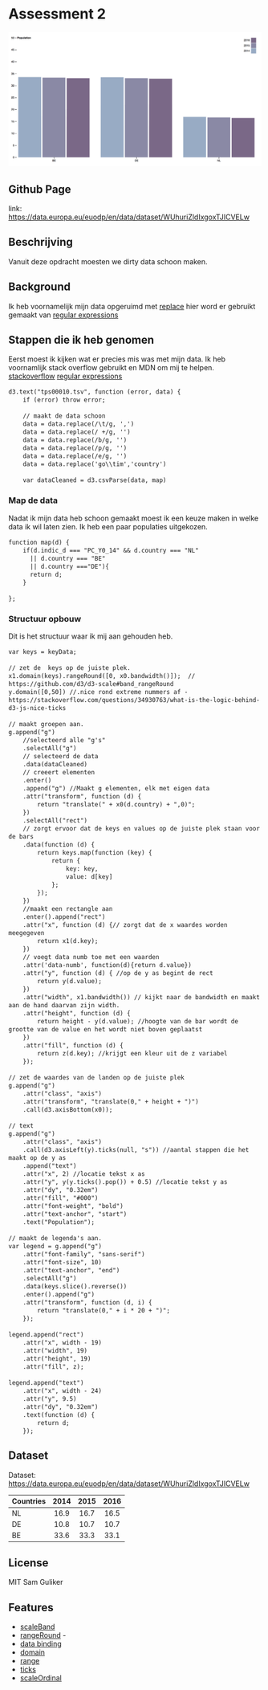 # Assessment 2
![preview](preview.png)

## Github Page
link: https://data.europa.eu/euodp/en/data/dataset/WUhuriZldIxgoxTJICVELw

## Beschrijving
Vanuit deze opdracht moesten we dirty data schoon maken.

## Background
Ik heb voornamelijk mijn data opgeruimd met [replace](https://developer.mozilla.org/en-US/docs/Web/JavaScript/Reference/Global_Objects/String/replace) hier word er gebruikt gemaakt van [regular expressions](https://developer.mozilla.org/en-US/docs/Web/JavaScript/Guide/Regular_Expressions)

## Stappen die ik heb genomen
Eerst moest ik kijken wat er precies mis was met mijn data.
Ik heb voornamlijk stack overflow gebruikt en MDN om mij te helpen.
[stackoverflow](https://stackoverflow.com/)
[regular expressions](https://developer.mozilla.org/en-US/docs/Web/JavaScript/Guide/Regular_Expressions)

```
d3.text("tps00010.tsv", function (error, data) {
    if (error) throw error;

    // maakt de data schoon
    data = data.replace(/\t/g, ',')
    data = data.replace(/ +/g, '')
    data = data.replace(/b/g, '')
    data = data.replace(/p/g, '')
    data = data.replace(/e/g, '')
    data = data.replace('go\\tim','country')

    var dataCleaned = d3.csvParse(data, map)

```

### Map de data
Nadat ik mijn data heb schoon gemaakt moest ik een keuze maken
in welke data ik wil laten zien. Ik heb een paar populaties uitgekozen.
```
function map(d) {
    if(d.indic_d === "PC_Y0_14" && d.country === "NL"
      || d.country === "BE"
      || d.country ==="DE"){
      return d;
    }

};
```
### Structuur opbouw
Dit is het structuur waar ik mij aan gehouden heb.
```
var keys = keyData;

// zet de  keys op de juiste plek.
x1.domain(keys).rangeRound([0, x0.bandwidth()]);  // https://github.com/d3/d3-scale#band_rangeRound
y.domain([0,50]) //.nice rond extreme nummers af - https://stackoverflow.com/questions/34930763/what-is-the-logic-behind-d3-js-nice-ticks

// maakt groepen aan.
g.append("g")
    //selecteerd alle "g's"
    .selectAll("g")
    // selecteerd de data
    .data(dataCleaned)
    // creeert elementen
    .enter()
    .append("g") //Maakt g elementen, elk met eigen data
    .attr("transform", function (d) {
        return "translate(" + x0(d.country) + ",0)";
    })
    .selectAll("rect")
    // zorgt ervoor dat de keys en values op de juiste plek staan voor de bars
    .data(function (d) {
        return keys.map(function (key) {
            return {
                key: key,
                value: d[key]
            };
        });
    })
    //maakt een rectangle aan
    .enter().append("rect")
    .attr("x", function (d) {// zorgt dat de x waardes worden meegegeven
        return x1(d.key);
    })
    // voegt data numb toe met een waarden
    .attr('data-numb', function(d){return d.value})
    .attr("y", function (d) { //op de y as begint de rect
        return y(d.value);
    })
    .attr("width", x1.bandwidth()) // kijkt naar de bandwidth en maakt aan de hand daarvan zijn width.
    .attr("height", function (d) {
        return height - y(d.value); //hoogte van de bar wordt de grootte van de value en het wordt niet boven geplaatst
    })
    .attr("fill", function (d) {
        return z(d.key); //krijgt een kleur uit de z variabel
    });

// zet de waardes van de landen op de juiste plek
g.append("g")
    .attr("class", "axis")
    .attr("transform", "translate(0," + height + ")")
    .call(d3.axisBottom(x0));

// text
g.append("g")
    .attr("class", "axis")
    .call(d3.axisLeft(y).ticks(null, "s")) //aantal stappen die het maakt op de y as
    .append("text")
    .attr("x", 2) //locatie tekst x as
    .attr("y", y(y.ticks().pop()) + 0.5) //locatie tekst y as
    .attr("dy", "0.32em")
    .attr("fill", "#000")
    .attr("font-weight", "bold")
    .attr("text-anchor", "start")
    .text("Population");

// maakt de legenda's aan.
var legend = g.append("g")
    .attr("font-family", "sans-serif")
    .attr("font-size", 10)
    .attr("text-anchor", "end")
    .selectAll("g")
    .data(keys.slice().reverse())
    .enter().append("g")
    .attr("transform", function (d, i) {
        return "translate(0," + i * 20 + ")";
    });

legend.append("rect")
    .attr("x", width - 19)
    .attr("width", 19)
    .attr("height", 19)
    .attr("fill", z);

legend.append("text")
    .attr("x", width - 24)
    .attr("y", 9.5)
    .attr("dy", "0.32em")
    .text(function (d) {
        return d;
    });
```


## Dataset
Dataset: https://data.europa.eu/euodp/en/data/dataset/WUhuriZldIxgoxTJICVELw

| Countries        | 2014           | 2015           | 2016           |
| ---------------- |:--------------:| :-------------:|:--------------:|
| NL               | 16.9           | 16.7           | 16.5           |
| DE               | 10.8           | 10.7           | 10.7           |
| BE               | 33.6           | 33.3           | 33.1           |

## License
MIT Sam Guliker

## Features
* [scaleBand](https://github.com/d3/d3-scale/blob/master/README.md#scaleBand)
* [rangeRound](https://github.com/d3/d3-scale#band_rangeRound) -
* [data binding](http://alignedleft.com/tutorials/d3/binding-data )
* [domain](https://github.com/d3/d3-scale/blob/master/README.md#quantize_domain)
* [range](https://github.com/d3/d3-scale/blob/master/README.md#quantize_range)
* [ticks](https://github.com/d3/d3-scale/blob/master/README.md#quantize_ticks)
* [scaleOrdinal](https://github.com/d3/d3-scale/blob/master/README.md#scaleOrdinal)
